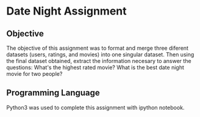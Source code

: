 # Date Night Assignment

## Objective

The objective of this assignment was to format and merge three diferent datasets (users, ratings, and movies) into one singular dataset. Then using the final dataset obtained, extract the information necesary to answer the questions: What's the highest rated movie? What is the best date night movie for two people? 

## Programming Language

Python3 was used to complete this assignment with ipython notebook.


